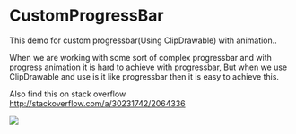 # CustomProgressBar
This demo for custom progressbar(Using ClipDrawable) with animation..

When we are working with some sort of complex progressbar and with progress animation it is hard to achieve with progressbar, But when we use ClipDrawable and use is it like progressbar then it is easy to achieve this.

Also find this on stack overflow http://stackoverflow.com/a/30231742/2064336

![](http://i.stack.imgur.com/GKvAL.png)
